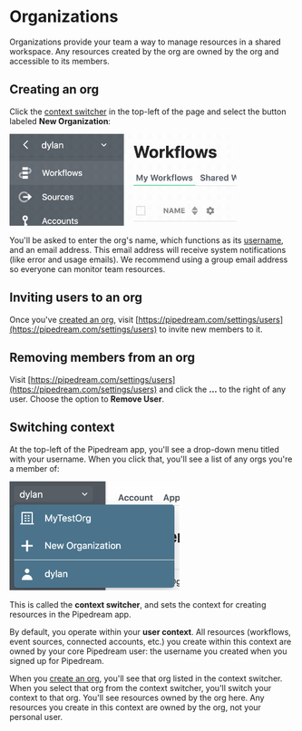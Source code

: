 # Organizations

Organizations provide your team a way to manage resources in a shared workspace. Any resources created by the org are owned by the org and accessible to its members.

## Creating an org

Click the [context switcher](#switching-context) in the top-left of the page and select the button labeled **New Organization**:

<div>
<img alt="Create a new org" src="./images/create-an-org.gif" width="400px">
</div>

You'll be asked to enter the org's name, which functions as its [username](/user-settings/#account), and an email address. This email address will receive system notifications (like error and usage emails). We recommend using a group email address so everyone can monitor team resources.

## Inviting users to an org

Once you've [created an org](#creating-an-org), visit [https://pipedream.com/settings/users](https://pipedream.com/settings/users) to invite new members to it. 

## Removing members from an org

Visit [https://pipedream.com/settings/users](https://pipedream.com/settings/users) and click the **...** to the right of any user. Choose the option to **Remove User**.

## Switching context

At the top-left of the Pipedream app, you'll see a drop-down menu titled with your username. When you click that, you'll see a list of any orgs you're a member of:

<div>
<img alt="Context switcher" src="./images/context-switcher.png" width="300px">
</div>

This is called the **context switcher**, and sets the context for creating resources in the Pipedream app.

By default, you operate within your **user context**. All resources (workflows, event sources, connected accounts, etc.) you create within this context are owned by your core Pipedream user: the username you created when you signed up for Pipedream.

When you [create an org](#creating-an-org), you'll see that org listed in the context switcher. When you select that org from the context switcher, you'll switch your context to that org. You'll see resources owned by the org here. Any resources you create in this context are owned by the org, not your personal user.